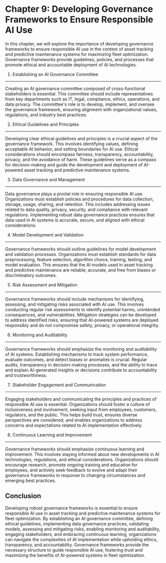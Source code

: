 Chapter 9: Developing Governance Frameworks to Ensure Responsible AI Use
========================================================================

In this chapter, we will explore the importance of developing governance frameworks to ensure responsible AI use in the context of asset tracking and predictive maintenance systems for maximizing fleet optimization. Governance frameworks provide guidelines, policies, and processes that promote ethical and accountable deployment of AI technologies.

1. Establishing an AI Governance Committee
------------------------------------------

Creating an AI governance committee composed of cross-functional stakeholders is essential. This committee should include representatives from key departments such as IT, legal, compliance, ethics, operations, and data privacy. The committee's role is to develop, implement, and oversee the governance framework, ensuring alignment with organizational values, regulations, and industry best practices.

2. Ethical Guidelines and Principles
------------------------------------

Developing clear ethical guidelines and principles is a crucial aspect of the governance framework. This involves identifying values, defining acceptable AI behavior, and setting boundaries for AI use. Ethical considerations should encompass fairness, transparency, accountability, privacy, and the avoidance of harm. These guidelines serve as a compass for decision-making and guide the development and deployment of AI-powered asset tracking and predictive maintenance systems.

3. Data Governance and Management
---------------------------------

Data governance plays a pivotal role in ensuring responsible AI use. Organizations must establish policies and procedures for data collection, storage, usage, sharing, and retention. This includes addressing issues related to data quality, privacy, security, and compliance with relevant regulations. Implementing robust data governance practices ensures that data used in AI systems is accurate, secure, and aligned with ethical considerations.

4. Model Development and Validation
-----------------------------------

Governance frameworks should outline guidelines for model development and validation processes. Organizations must establish standards for data preprocessing, feature selection, algorithm choice, training, testing, and model evaluation. This ensures that the AI models used in asset tracking and predictive maintenance are reliable, accurate, and free from biases or discriminatory outcomes.

5. Risk Assessment and Mitigation
---------------------------------

Governance frameworks should include mechanisms for identifying, assessing, and mitigating risks associated with AI use. This involves conducting regular risk assessments to identify potential harms, unintended consequences, and vulnerabilities. Mitigation strategies can be developed to address identified risks, ensuring that AI-powered systems are deployed responsibly and do not compromise safety, privacy, or operational integrity.

6. Monitoring and Auditability
------------------------------

Governance frameworks should emphasize the monitoring and auditability of AI systems. Establishing mechanisms to track system performance, evaluate outcomes, and detect biases or anomalies is crucial. Regular audits, transparency in decision-making processes, and the ability to trace and explain AI-generated insights or decisions contribute to accountability and trustworthiness.

7. Stakeholder Engagement and Communication
-------------------------------------------

Engaging stakeholders and communicating the principles and practices of responsible AI use is essential. Organizations should foster a culture of inclusiveness and involvement, seeking input from employees, customers, regulators, and the public. This helps build trust, ensures diverse perspectives are considered, and enables organizations to address concerns and expectations related to AI implementation effectively.

8. Continuous Learning and Improvement
--------------------------------------

Governance frameworks should emphasize continuous learning and improvement. This involves staying informed about new developments in AI technologies, regulations, and ethical considerations. Organizations should encourage research, promote ongoing training and education for employees, and actively seek feedback to evolve and adapt their governance frameworks in response to changing circumstances and emerging best practices.

Conclusion
----------

Developing robust governance frameworks is essential to ensure responsible AI use in asset tracking and predictive maintenance systems for fleet optimization. By establishing an AI governance committee, defining ethical guidelines, implementing data governance practices, validating models, assessing and mitigating risks, enabling monitoring and auditability, engaging stakeholders, and embracing continuous learning, organizations can navigate the complexities of AI implementation while upholding ethics, transparency, and accountability. Governance frameworks provide the necessary structure to guide responsible AI use, fostering trust and maximizing the benefits of AI-powered systems in fleet optimization.
